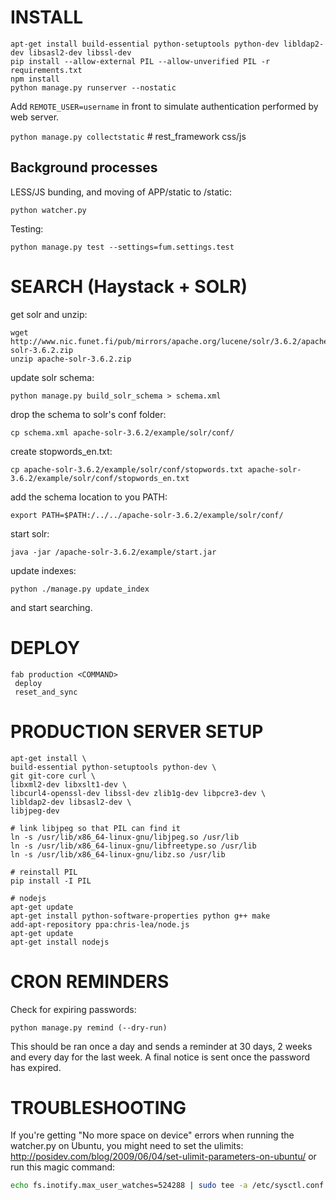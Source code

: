 INSTALL
=======

```
apt-get install build-essential python-setuptools python-dev libldap2-dev libsasl2-dev libssl-dev
pip install --allow-external PIL --allow-unverified PIL -r requirements.txt
npm install
python manage.py runserver --nostatic
```

Add `REMOTE_USER=username` in front to simulate authentication performed by web server.

`python manage.py collectstatic` # rest_framework css/js

Background processes
--------------------

LESS/JS bunding, and moving of APP/static to /static:

`python watcher.py`

Testing: 

`python manage.py test --settings=fum.settings.test`

SEARCH (Haystack + SOLR)
========================

get solr and unzip:

```
wget http://www.nic.funet.fi/pub/mirrors/apache.org/lucene/solr/3.6.2/apache-solr-3.6.2.zip
unzip apache-solr-3.6.2.zip
```

update solr schema:

```
python manage.py build_solr_schema > schema.xml
```

drop the schema to solr's conf folder:

```
cp schema.xml apache-solr-3.6.2/example/solr/conf/
```

create stopwords_en.txt:

```
cp apache-solr-3.6.2/example/solr/conf/stopwords.txt apache-solr-3.6.2/example/solr/conf/stopwords_en.txt
```

add the schema location to you PATH:

```
export PATH=$PATH:/../../apache-solr-3.6.2/example/solr/conf/
```

start solr:

```
java -jar /apache-solr-3.6.2/example/start.jar
```

update indexes:

```
python ./manage.py update_index
```

and start searching.


DEPLOY
======

```
fab production <COMMAND>
 deploy
 reset_and_sync
```

PRODUCTION SERVER SETUP
=======================

```
apt-get install \
build-essential python-setuptools python-dev \
git git-core curl \
libxml2-dev libxslt1-dev \
libcurl4-openssl-dev libssl-dev zlib1g-dev libpcre3-dev \
libldap2-dev libsasl2-dev \
libjpeg-dev

# link libjpeg so that PIL can find it
ln -s /usr/lib/x86_64-linux-gnu/libjpeg.so /usr/lib
ln -s /usr/lib/x86_64-linux-gnu/libfreetype.so /usr/lib
ln -s /usr/lib/x86_64-linux-gnu/libz.so /usr/lib

# reinstall PIL
pip install -I PIL

# nodejs
apt-get update
apt-get install python-software-properties python g++ make
add-apt-repository ppa:chris-lea/node.js
apt-get update
apt-get install nodejs
```

CRON REMINDERS
==============

Check for expiring passwords:

```
python manage.py remind (--dry-run)
```

This should be ran once a day and sends a reminder at 30 days, 2 weeks and every day for the last week.
A final notice is sent once the password has expired.


TROUBLESHOOTING
================

If you're getting "No more space on device" errors when running the watcher.py on Ubuntu, you might need to set the ulimits: http://posidev.com/blog/2009/06/04/set-ulimit-parameters-on-ubuntu/ or run this magic command:

```bash
echo fs.inotify.max_user_watches=524288 | sudo tee -a /etc/sysctl.conf && sudo sysctl -p
```
